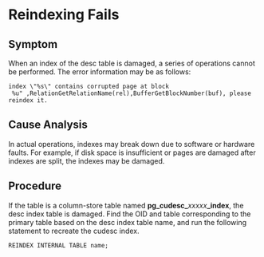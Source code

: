 # Reindexing Fails<a name="EN-US_TOPIC_0291615106"></a>

## Symptom<a name="section094511327226"></a>

When an index of the desc table is damaged, a series of operations cannot be performed. The error information may be as follows:

```
index \"%s\" contains corrupted page at block
 %u" ,RelationGetRelationName(rel),BufferGetBlockNumber(buf), please reindex it.
```

## Cause Analysis<a name="section461110379220"></a>

In actual operations, indexes may break down due to software or hardware faults. For example, if disk space is insufficient or pages are damaged after indexes are split, the indexes may be damaged.

## Procedure<a name="section8841134114226"></a>

If the table is a column-store table named  **pg\_cudesc\_**_xxxxx_**\_index**, the desc index table is damaged. Find the OID and table corresponding to the primary table based on the desc index table name, and run the following statement to recreate the cudesc index.

```
REINDEX INTERNAL TABLE name;
```

